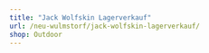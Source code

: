 ```yaml
---
title: "Jack Wolfskin Lagerverkauf"
url: /neu-wulmstorf/jack-wolfskin-lagerverkauf/
shop: Outdoor
---
```

